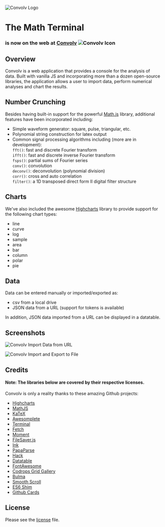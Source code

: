 ![Convolv Logo](https://convo.lv/img/convolv-logo.png) 
# The Math Terminal

### is now on the web at [Convolv](https://convo.lv/) ![Convolv Icon](https://convo.lv/img/convolv-avatar.png)

## Overview ##
Convolv is a web application that provides a console for the analysis of data. Built with vanilla JS and incorporating more than a dozen open-source libraries, the application allows a user to import data, perform numerical analyses and chart the results.


## Number Crunching 

Besides having built-in support for the powerful [Math.js](http://mathjs.org/) library, additional features have been incorporated including:
- Simple waveform generator: square, pulse, triangular, etc.
- Polynomial string construction for latex output
- Common signal processing algorithms including (more are in development):   
`fft()`: fast and discrete Fourier transform   
`ifft()`: fast and discrete inverse Fourier transform  
`fsps()`: partial sums of Fourier series   
`conv()`: convolution   
`deconv()`: deconvolution (polynomial division)  
`corr()`: cross and auto correlation   
`filter()`: a 1D transposed direct form II digital filter structure

## Charts

We've also included the awesome [Highcharts](http://www.highcharts.com/products/highcharts) library to provide support for the following chart types:
- line
- curve
- log
- sample
- area
- bar
- column
- polar
- pie

## Data

Data can be entered manually or imported/exported as:
- csv from a local drive
- JSON data from a URL (support for tokens is available)

In addition, JSON data imported from a URL can be displayed in a datatable.

## Screenshots

![Convolv Import Data from URL](https://convo.lv/img/convolv-04-screenshot.jpg)

![Convolv Import and Export to File](https://convo.lv/img/convolv-08-screenshot.jpg)

## Credits

#### Note: The libraries below are covered by their respective licenses.

Convolv is only a reality thanks to these amazing Github projects:

- [Highcharts](https://github.com/highcharts/highcharts)
- [MathJS](https://github.com/josdejong/mathjs)
- [KaTeX](https://github.com/Khan/KaTeX)
- [Awesomplete](https://github.com/LeaVerou/awesomplete)
- [Terminal](https://github.com/SDA/terminal)
- [Fetch](https://github.com/github/fetch)
- [Moment](https://github.com/moment/moment)
- [FileSaver.js](https://github.com/eligrey/FileSaver.js)
- [Ink](https://github.com/sapo/Ink)
- [PapaParse](https://github.com/mholt/PapaParse)
- [Hack](https://github.com/chrissimpkins/Hack)
- [Datatable](https://github.com/Holt59/datatable)
- [FontAwesome](https://github.com/FortAwesome/Font-Awesome)
- [Codrops Grid Gallery](https://github.com/codrops/GridGallery)
- [Bulma](https://github.com/jgthms/bulma)
- [Smooth Scroll](https://github.com/cferdinandi/smooth-scroll)
- [ES6 Shim](https://github.com/paulmillr/es6-shim)
- [Github Cards](https://github.com/lepture/github-cards)

## License

Please see the [license](LICENSE.md) file.